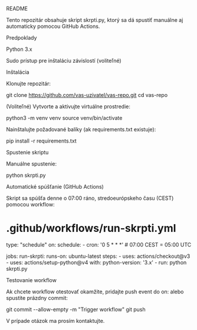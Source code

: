 README

Tento repozitár obsahuje skript skrpti.py, ktorý sa dá spustiť manuálne aj automaticky pomocou GitHub Actions.

Predpoklady

Python 3.x

Sudo prístup pre inštaláciu závislostí (voliteľné)

Inštalácia

Klonujte repozitár:

git clone https://github.com/vas-uzivatel/vas-repo.git
cd vas-repo

(Voliteľné) Vytvorte a aktivujte virtuálne prostredie:

python3 -m venv venv
source venv/bin/activate

Nainštalujte požadované balíky (ak requirements.txt existuje):

pip install -r requirements.txt

Spustenie skriptu

Manuálne spustenie:

python skrpti.py

Automatické spúšťanie (GitHub Actions)

Skript sa spúšťa denne o 07:00 ráno, stredoeurópskeho času (CEST) pomocou workflow:

# .github/workflows/run-skrpti.yml
type: "schedule"
on:
  schedule:
    - cron: '0 5 * * *'  # 07:00 CEST = 05:00 UTC

jobs:
  run-skrpti:
    runs-on: ubuntu-latest
    steps:
      - uses: actions/checkout@v3
      - uses: actions/setup-python@v4
        with:
          python-version: '3.x'
      - run: python skrpti.py

Testovanie workflow

Ak chcete workflow otestovať okamžite, pridajte push event do on: alebo spustite prázdny commit:

git commit --allow-empty -m "Trigger workflow"
git push

V prípade otázok ma prosím kontaktujte.

